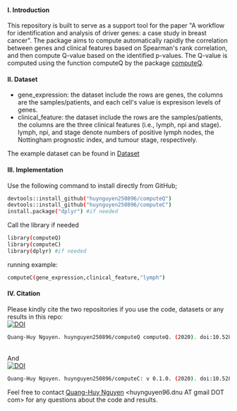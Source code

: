 
#### I. Introduction
This repository is built to serve as a support tool for the paper "A workflow for identification and analysis of driver genes: a case study in breast cancer". The package aims to compute automatically rapidly the correlation between genes and clinical features based on Spearman's rank correlation, and then compute Q-value based on the identified p-values. The Q-value is computed using the function computeQ by the package [computeQ](https://github.com/huynguyen250896/computeQ). </br>

#### II. Dataset
- gene_expression: the dataset include the rows are genes, the columns are the samples/patients, and each cell's value is expresison levels of genes.
- clinical_feature: the dataset include the rows are the samples/patients, the columns are the three clinical features (i.e., lymph, npi and stage). lymph, npi, and stage denote numbers of positive lymph nodes, the Nottingham prognostic index, and tumour stage, respectively.

The example dataset can be found in [Dataset](https://github.com/huynguyen250896/computeC/tree/master/Dataset)
#### III. Implementation
Use the following command to install directly from GitHub;
```sh
devtools::install_github("huynguyen250896/computeQ")
devtools::install_github("huynguyen250896/computeC")
install.package("dplyr") #if needed
```
Call the library if needed
```sh
library(computeQ)
library(computeC)
library(dplyr) #if needed
```
running example:
```sh
computeC(gene_expression,clinical_feature,"lymph")
```
#### IV. Citation
Please kindly cite the two repositories if you use the code, datasets or any results in this repo: </br>
[![DOI](https://zenodo.org/badge/DOI/10.5281/zenodo.3686388.svg)](https://doi.org/10.5281/zenodo.3686388)
```sh
Quang-Huy Nguyen. huynguyen250896/computeQ computeQ. (2020). doi:10.5281/zenodo.3686388
```
</br> And </br>
[![DOI](https://zenodo.org/badge/DOI/10.5281/zenodo.3686391.svg)](https://doi.org/10.5281/zenodo.3686391)
```sh
Quang-Huy Nguyen. huynguyen250896/computeC: v 0.1.0. (2020). doi:10.5281/zenodo.3686391
```
Feel free to contact [Quang-Huy Nguyen](https://github.com/huynguyen250896) <huynguyen96.dnu AT gmail DOT com> for any questions about the code and results.
